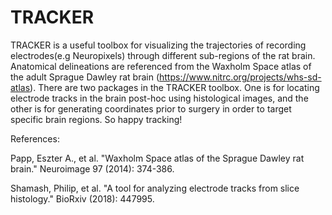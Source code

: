 # TRACKER
TRACKER is a useful toolbox for visualizing the trajectories of recording electrodes(e.g Neuropixels) through different sub-regions of the rat brain. Anatomical delineations are referenced from the Waxholm Space atlas of the adult Sprague Dawley rat brain (https://www.nitrc.org/projects/whs-sd-atlas). There are two packages in the TRACKER toolbox. One is for locating electrode tracks in the brain post-hoc using histological images, and the other is for generating coordinates prior to surgery in order to target specific brain regions. So happy tracking! 




References:

Papp, Eszter A., et al. "Waxholm Space atlas of the Sprague Dawley rat brain." Neuroimage 97 (2014): 374-386.

Shamash, Philip, et al. "A tool for analyzing electrode tracks from slice histology." BioRxiv (2018): 447995.
